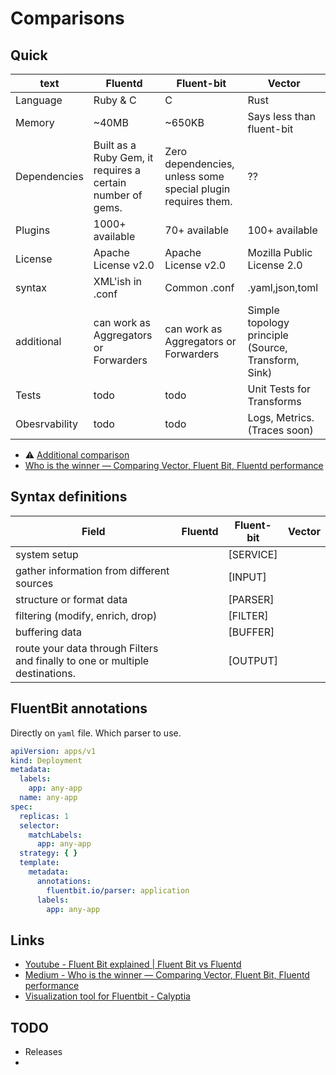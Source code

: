 # Comparisons

## Quick

| text          | Fluentd                                                    | Fluent-bit                                                   | Vector                                              |
|---------------|------------------------------------------------------------|--------------------------------------------------------------|-----------------------------------------------------|
| Language      | Ruby & C                                                   | C                                                            | Rust                                                |
| Memory        | ~40MB                                                      | ~650KB                                                       | Says less than fluent-bit                           |
| Dependencies  | Built as a Ruby Gem, it requires a certain number of gems. | Zero dependencies, unless some special plugin requires them. | ??                                                  |
| Plugins       | 1000+ available                                            | 70+ available                                                | 100+ available                                      |
| License       | Apache License v2.0                                        | Apache License v2.0                                          | Mozilla Public License 2.0                          |
| syntax        | XML'ish in .conf                                           | Common .conf                                                 | .yaml,json,toml                                     |
| additional    | can work as Aggregators or Forwarders                      | can work as Aggregators or Forwarders                        | Simple topology principle (Source, Transform, Sink) |
| Tests         | todo                                                       | todo                                                         | Unit Tests for Transforms                           |
| Obesrvability | todo                                                       | todo                                                         | Logs, Metrics. (Traces soon)                        |



- :warning: [Additional comparison](https://github.com/vectordotdev/vector#comparisons)
- [Who is the winner — Comparing Vector, Fluent Bit, Fluentd performance](https://medium.com/ibm-cloud/log-collectors-performance-benchmarking-8c5218a08fea)

## Syntax definitions

| Field                                                                        | Fluentd           | Fluent-bit | Vector |
|------------------------------------------------------------------------------|-------------------|------------|--------|
| system setup                                                                 | <system></system> | [SERVICE]  |        |
| gather information from different sources                                    | <source></source> | [INPUT]    |        |
| structure or format  data                                                    | <format></format> | [PARSER]   |        |
| filtering (modify, enrich, drop)                                             | <filter></filter> | [FILTER]   |        |
| buffering data                                                               | <buffer></buffer> | [BUFFER]   |        |
| route your data through Filters and finally to one or multiple destinations. | <match></match>   | [OUTPUT]   |        |

## FluentBit annotations
Directly on `yaml` file. Which parser to use.

```yaml
apiVersion: apps/v1
kind: Deployment
metadata:
  labels:
    app: any-app
  name: any-app
spec:
  replicas: 1
  selector:
    matchLabels:
      app: any-app
  strategy: { }
  template:
    metadata:
      annotations:
        fluentbit.io/parser: application
      labels:
        app: any-app
```

## Links
- [Youtube - Fluent Bit explained | Fluent Bit vs Fluentd](https://youtu.be/B2IS-XS-cc0?t=510)
- [Medium - Who is the winner — Comparing Vector, Fluent Bit, Fluentd performance](https://medium.com/ibm-cloud/log-collectors-performance-benchmarking-8c5218a08fea)
- [Visualization tool for Fluentbit - Calyptia](https://calyptia.com/)


## TODO
- Releases
- 
